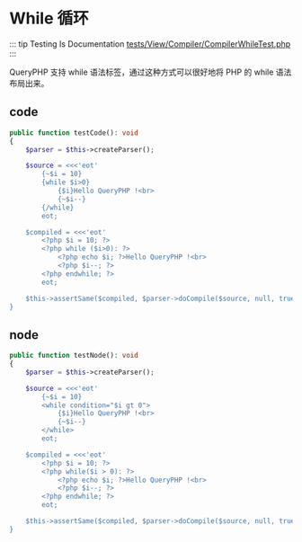 # While 循环

::: tip Testing Is Documentation
[tests/View/Compiler/CompilerWhileTest.php](https://github.com/hunzhiwange/framework/blob/master/tests/View/Compiler/CompilerWhileTest.php)
:::
    
QueryPHP 支持 while 语法标签，通过这种方式可以很好地将 PHP 的 while 语法布局出来。

## code

``` php
public function testCode(): void
{
    $parser = $this->createParser();

    $source = <<<'eot'
        {~$i = 10}
        {while $i>0}
            {$i}Hello QueryPHP !<br>
            {~$i--}
        {/while}
        eot;

    $compiled = <<<'eot'
        <?php $i = 10; ?>
        <?php while ($i>0): ?>
            <?php echo $i; ?>Hello QueryPHP !<br>
            <?php $i--; ?>
        <?php endwhile; ?>
        eot;

    $this->assertSame($compiled, $parser->doCompile($source, null, true));
}
```
    
## node

``` php
public function testNode(): void
{
    $parser = $this->createParser();

    $source = <<<'eot'
        {~$i = 10}
        <while condition="$i gt 0">
            {$i}Hello QueryPHP !<br>
            {~$i--}
        </while>
        eot;

    $compiled = <<<'eot'
        <?php $i = 10; ?>
        <?php while($i > 0): ?>
            <?php echo $i; ?>Hello QueryPHP !<br>
            <?php $i--; ?>
        <?php endwhile; ?>
        eot;

    $this->assertSame($compiled, $parser->doCompile($source, null, true));
}
```